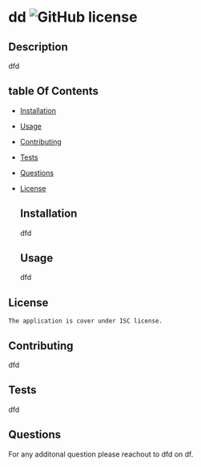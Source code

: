 # dd ![GitHub license](https://img.shields.io/badge/license-ISC-blue.svg)

  ## Description

  dfd

  ## table Of Contents
- [Installation](#installation)
- [Usage](#usage)
- [Contributing](#contributing)
- [Tests](#tests)
- [Questions](#Questions)

- [License](#license)

  ## Installation

  dfd

  ## Usage

  dfd

 ## License

    The application is cover under ISC license.

  ## Contributing

  dfd

  ## Tests

  dfd

  ## Questions
  For any additonal question please reachout to dfd on df.
  